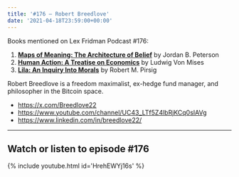 ```yaml
---
title: '#176 – Robert Breedlove'
date: '2021-04-18T23:59:00+00:00'
---
```


Books mentioned on Lex Fridman Podcast #176:

1. <b><a href="https://amzn.to/3BBo051" target="_blank" rel="sponsored noopener noreferrer">Maps of Meaning: The Architecture of Belief</a></b> by Jordan B. Peterson
2. <b><a href="https://amzn.to/3PuLdvI" target="_blank" rel="sponsored noopener noreferrer">Human Action: A Treatise on Economics</a></b> by Ludwig Von Mises
3. <b><a href="https://amzn.to/3BFZtMx" target="_blank" rel="sponsored noopener noreferrer">Lila: An Inquiry Into Morals</a></b> by Robert M. Pirsig

<!--more-->

Robert Breedlove is a freedom maximalist, ex-hedge fund manager, and philosopher in the Bitcoin space.

- <a href="https://x.com/Breedlove22" target="_blank">https://x.com/Breedlove22</a>
- <a href="https://www.youtube.com/channel/UC43_LTf5Z4lbRjKCq0sIAVg" target="_blank">https://www.youtube.com/channel/UC43_LTf5Z4lbRjKCq0sIAVg</a>
- <a href="https://www.linkedin.com/in/breedlove22/" target="_blank">https://www.linkedin.com/in/breedlove22/</a>

- - - - - -

## Watch or listen to episode #176

{% include youtube.html id='HrehEWYj16s' %}